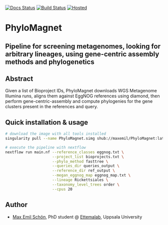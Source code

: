 [![Docs Status](https://readthedocs.org/projects/phylomagnet/badge/?version=latest)](http://phylomagnet.readthedocs.io/en/latest/)
[![Build Status](https://travis-ci.org/maxemil/PhyloMagnet.svg?branch=master)](https://travis-ci.org/maxemil/PhyloMagnet)
[![Hosted](https://www.singularity-hub.org/static/img/hosted-singularity--hub-%23e32929.svg)](https://www.singularity-hub.org/collections/482)

# PhyloMagnet
## Pipeline for screening metagenomes, looking for arbitrary lineages, using gene-centric assembly methods and phylogenetics

## Abstract
Given a list of Bioproject IDs, PhyloMagnet downloads WGS Metagenome Illumina runs, aligns them against EggNOG references using diamond, then perform gene-centric-assembly and compute phylogenies for the gene clusters present in the references and query.

## Quick installation & usage
```bash
# download the image with all tools installed
singularity pull --name PhyloMagnet.simg shub://maxemil/PhyloMagnet:latest

# execute the pipeline with nextflow
nextflow run main.nf --reference_classes eggnog.txt \
                     --project_list bioprojects.txt \
                     --phylo_method fasttree \
                     --queries_dir queries_output \
                     --reference_dir ref_output \
                     --megan_eggnog_map eggnog_map.txt \
                     --lineage Rickettsiales \
                     --taxonomy_level_trees order \
                     --cpus 20
```

## Author

* [Max Emil Schön](https://github.com/maxemil), PhD student @ [Ettemalab](https://www.ettemalab.org), Uppsala University
